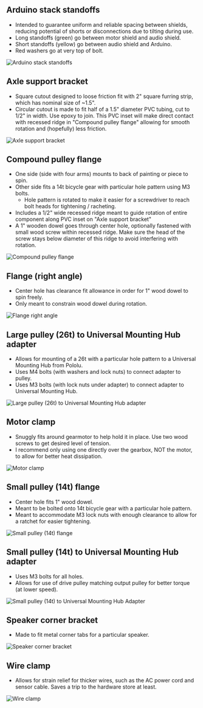 ## Arduino stack standoffs
- Intended to guarantee uniform and reliable spacing between shields, reducing potential of shorts or disconnections due to tilting during use.
- Long standoffs (green) go between motor shield and audio shield.
- Short standoffs (yellow) go between audio shield and Arduino.
- Red washers go at very top of bolt.

![Arduino stack standoffs](../docs/parts/Arduino-stack-standoffs.png)

## Axle support bracket
- Square cutout designed to loose friction fit with 2" square furring strip, which has nominal size of ~1.5".
- Circular cutout is made to fit half of a 1.5" diameter PVC tubing, cut to 1/2" in width. Use epoxy to join. This PVC inset will make direct contact with recessed ridge in "Compound pulley flange" allowing for smooth rotation and (hopefully) less friction.

![Axle support bracket](../docs/parts/axle-support-bracket.png)

## Compound pulley flange
- One side (side with four arms) mounts to back of painting or piece to spin.
- Other side fits a 14t bicycle gear with particular hole pattern using M3 bolts.
   - Hole pattern is rotated to make it easier for a screwdriver to reach bolt heads for tightening / racheting.
- Includes a 1/2" wide recessed ridge meant to guide rotation of entire component along PVC inset on "Axle support bracket"
- A 1" wooden dowel goes through center hole, optionally fastened with small wood screw within recessed ridge. Make sure the head of the screw stays below diameter of this ridge to avoid interfering with rotation.

![Compound pulley flange](../docs/parts/compound-pulley-flange.png)

## Flange (right angle)
- Center hole has clearance fit allowance in order for 1" wood dowel to spin freely.
- Only meant to constrain wood dowel during rotation.

![Flange right angle](../docs/parts/flange-right-angle.png)

## Large pulley (26t) to Universal Mounting Hub adapter
- Allows for mounting of a 26t with a particular hole pattern to a Universal Mounting Hub from Pololu.
- Uses M4 bolts (with washers and lock nuts) to connect adapter to pulley.
- Uses M3 bolts (with lock nuts under adapter) to connect adapter to Universal Mounting Hub.

![Large pulley (26t) to Universal Mounting Hub adapter](../docs/parts/large-pulley-26t-to-universal-mounting-hub-adapter.png)

## Motor clamp
- Snuggly fits around gearmotor to help hold it in place. Use two wood screws to get desired level of tension.
- I recommend only using one directly over the gearbox, NOT the motor, to allow for better heat dissipation.

![Motor clamp](../docs/parts/motor-clamp.png)

## Small pulley (14t) flange
- Center hole fits 1" wood dowel.
- Meant to be bolted onto 14t bicycle gear with a particular hole pattern.
- Meant to accommodate M3 lock nuts with enough clearance to allow for a ratchet for easier tightening.

![Small pulley (14t) flange](../docs/parts/small-pulley-14t-flange.png)

## Small pulley (14t) to Universal Mounting Hub adapter
- Uses M3 bolts for all holes.
- Allows for use of drive pulley matching output pulley for better torque (at lower speed).

![Small pulley (14t) to Universal Mounting Hub Adapter](../docs/parts/small-pulley-14t-to-universal-mounting-hub-adapter.png)

## Speaker corner bracket
- Made to fit metal corner tabs for a particular speaker.

![Speaker corner bracket](../docs/parts/speaker-corner-bracket.png)

## Wire clamp
- Allows for strain relief for thicker wires, such as the AC power cord and sensor cable. Saves a trip to the hardware store at least.

![Wire clamp](../docs/parts/wire-clamp.png)
